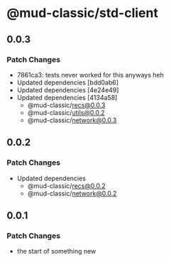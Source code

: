# @mud-classic/std-client

## 0.0.3

### Patch Changes

- 7861ca3: tests never worked for this anyways heh
- Updated dependencies [bdd0ab6]
- Updated dependencies [4e24e49]
- Updated dependencies [4134a58]
  - @mud-classic/recs@0.0.3
  - @mud-classic/utils@0.0.2
  - @mud-classic/network@0.0.3

## 0.0.2

### Patch Changes

- Updated dependencies
  - @mud-classic/recs@0.0.2
  - @mud-classic/network@0.0.2

## 0.0.1

### Patch Changes

- the start of something new
